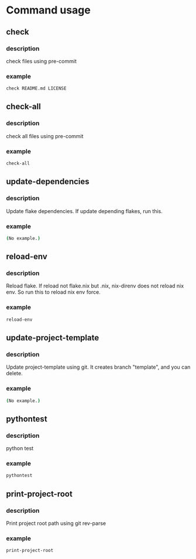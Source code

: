 <!-- markdownlint-disable -->
# Command usage

## check

### description

check files using pre-commit

### example

```bash
check README.md LICENSE
```

## check-all

### description

check all files using pre-commit

### example

```bash
check-all
```

## update-dependencies

### description

Update flake dependencies.
        If update depending flakes, run this.

### example

```bash
(No example.)
```

## reload-env

### description

Reload flake.
        If reload not flake.nix but .nix, nix-direnv does not reload nix env.
        So run this to reload nix env force.

### example

```bash
reload-env
```

## update-project-template

### description

Update project-template using git.
        It creates branch "template", and you can delete.

### example

```bash
(No example.)
```

## pythontest

### description

python test

### example

```bash
pythontest
```

## print-project-root

### description

Print project root path using git rev-parse

### example

```bash
print-project-root
```


